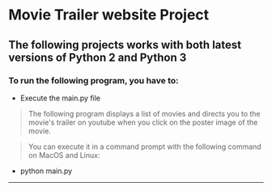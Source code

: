 # Movie Trailer website Project

## The following projects works with both latest versions of Python 2 and Python 3

### To run the following program, you have to:
* Execute the main.py file

> The following program displays a list of movies and directs you to 
> the movie's trailer on youtube when you click on the poster image of the movie.

> You can execute it in a command prompt with the following command on MacOS and Linux:
* python main.py
---

